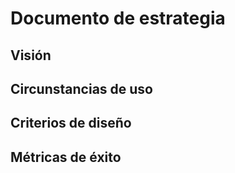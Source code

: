 # Documento de estrategia

<!-- Basado en Hoekman (2015), "Defining the UX Strategy: Why, How, and What’s Next" -->

## Visión

## Circunstancias de uso

## Criterios de diseño

## Métricas de éxito

